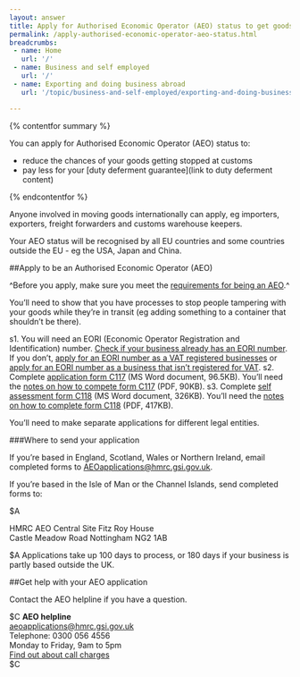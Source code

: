 ```yaml
---
layout: answer
title: Apply for Authorised Economic Operator (AEO) status to get goods through customs faster
permalink: /apply-authorised-economic-operator-aeo-status.html
breadcrumbs:
 - name: Home
   url: '/'
 - name: Business and self employed
   url: '/'
 - name: Exporting and doing business abroad
   url: '/topic/business-and-self-employed/exporting-and-doing-business-abroad.html'

---
```

{% contentfor summary %}

You can apply for Authorised Economic Operator (AEO) status to:

- reduce the chances of your goods getting stopped at customs
- pay less for your [duty deferment guarantee](link to duty deferment content)

{% endcontentfor %}

Anyone involved in moving goods internationally can apply, eg importers, exporters, freight forwarders and customs warehouse keepers.

Your AEO status will be recognised by all EU countries and some countries outside the EU - eg the USA, Japan and China.


##Apply to be an Authorised Economic Operator (AEO)

^Before you apply, make sure you meet the [requirements for being an AEO](/government/publications/notice-117-authorised-economic-operator).^ 

You’ll need to show that you have processes to stop people tampering with your goods while they’re in transit (eg adding something to a container that shouldn’t be there).

s1. You will need an EORI (Economic Operator Registration and Identification) number. [Check if your business already has an EORI number](http://ec.europa.eu/taxation_customs/dds2/eos/eori_validation.jsp?Lang=en). If you don’t, [apply for an EORI number as a VAT registered businesses](https://online.hmrc.gov.uk/shortforms/form/EORIVAT) or [apply for an EORI number as a business that isn’t registered for VAT](https://online.hmrc.gov.uk/shortforms/form/EORINonVATExport).
s2. Complete [application form C117](https://www.gov.uk/government/uploads/system/uploads/attachment_data/file/412200/C117.doc) (MS Word document, 96.5KB). You’ll need the [notes on how to compete form C117](https://www.gov.uk/government/uploads/system/uploads/attachment_data/file/412612/C117-notes.pdf) (PDF, 90KB).
s3. Complete [self assessment form C118](https://www.gov.uk/government/uploads/system/uploads/attachment_data/file/412192/C118.doc) (MS Word document, 326KB). You’ll need the [notes on how to complete form C118](https://www.gov.uk/government/uploads/system/uploads/attachment_data/file/414686/C118_Notes.pdf) (PDF, 417KB).

You’ll need to make separate applications for different legal entities.

###Where to send your application

If you’re based in England, Scotland, Wales or Northern Ireland, email completed forms to <AEOapplications@hmrc.gsi.gov.uk>.

If you’re based in the Isle of Man or the Channel Islands, send completed forms to:

$A

HMRC AEO Central Site 
Fitz Roy House  
Castle Meadow Road
Nottingham 
NG2 1AB 

$A
Applications take up 100 days to process, or 180 days if your business is partly based outside the UK.


##Get help with your AEO application

Contact the AEO helpline if you have a question.

$C 
**AEO helpline**  
<aeoapplications@hmrc.gsi.gov.uk>   
Telephone: 0300 056 4556   
Monday to Friday, 9am to 5pm     
[Find out about call charges](/call-charges)     
$C  

